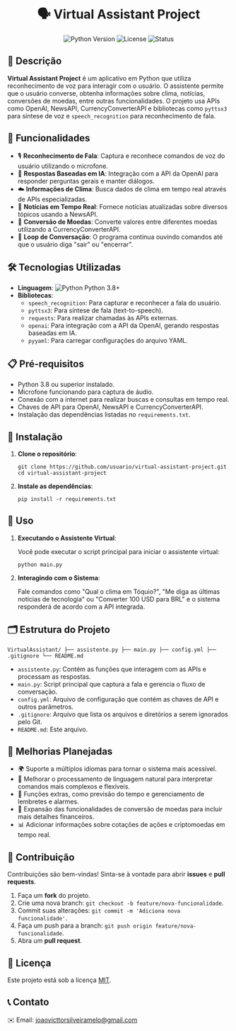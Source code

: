 <div align="center"> <h1>🗣️ Virtual Assistant Project</h1> <img src="https://img.shields.io/badge/Python-3.8%2B-blue" alt="Python Version"> <img src="https://img.shields.io/badge/License-MIT-green" alt="License"> <img src="https://img.shields.io/badge/Status-In%20Development-yellow" alt="Status"> </div> <div> <h2>📝 Descrição</h2> <p><strong>Virtual Assistant Project</strong> é um aplicativo em Python que utiliza reconhecimento de voz para interagir com o usuário. O assistente permite que o usuário converse, obtenha informações sobre clima, notícias, conversões de moedas, entre outras funcionalidades. O projeto usa APIs como OpenAI, NewsAPI, CurrencyConverterAPI e bibliotecas como <code>pyttsx3</code> para síntese de voz e <code>speech_recognition</code> para reconhecimento de fala.</p> </div> <div> <h2>🚀 Funcionalidades</h2> <ul> <li>🎙️ <strong>Reconhecimento de Fala</strong>: Captura e reconhece comandos de voz do usuário utilizando o microfone.</li> <li>💬 <strong>Respostas Baseadas em IA</strong>: Integração com a API da OpenAI para responder perguntas gerais e manter diálogos.</li> <li>☁️ <strong>Informações de Clima</strong>: Busca dados de clima em tempo real através de APIs especializadas.</li> <li>📰 <strong>Notícias em Tempo Real</strong>: Fornece notícias atualizadas sobre diversos tópicos usando a NewsAPI.</li> <li>💱 <strong>Conversão de Moedas</strong>: Converte valores entre diferentes moedas utilizando a CurrencyConverterAPI.</li> <li>🔄 <strong>Loop de Conversação</strong>: O programa continua ouvindo comandos até que o usuário diga "sair" ou "encerrar".</li> </ul> </div> <div> <h2>🛠️ Tecnologias Utilizadas</h2> <ul> <li><strong>Linguagem</strong>: <img src="https://img.shields.io/badge/-Python-blue" alt="Python"> Python 3.8+</li> <li><strong>Bibliotecas</strong>: <ul> <li><code>speech_recognition</code>: Para capturar e reconhecer a fala do usuário.</li> <li><code>pyttsx3</code>: Para síntese de fala (text-to-speech).</li> <li><code>requests</code>: Para realizar chamadas às APIs externas.</li> <li><code>openai</code>: Para integração com a API da OpenAI, gerando respostas baseadas em IA.</li> <li><code>pyyaml</code>: Para carregar configurações do arquivo YAML.</li> </ul> </li> </ul> </div> <div> <h2>📋 Pré-requisitos</h2> <ul> <li>Python 3.8 ou superior instalado.</li> <li>Microfone funcionando para captura de áudio.</li> <li>Conexão com a internet para realizar buscas e consultas em tempo real.</li> <li>Chaves de API para OpenAI, NewsAPI e CurrencyConverterAPI.</li> <li>Instalação das dependências listadas no <code>requirements.txt</code>.</li> </ul> </div> <div> <h2>🔧 Instalação</h2> <ol> <li> <p><strong>Clone o repositório</strong>:</p> <pre><code>git clone https://github.com/usuario/virtual-assistant-project.git cd virtual-assistant-project</code></pre> </li> <li> <p><strong>Instale as dependências</strong>:</p> <pre><code>pip install -r requirements.txt</code></pre> </li> </ol> </div> <div> <h2>🚀 Uso</h2> <ol> <li> <p><strong>Executando o Assistente Virtual</strong>:</p> <p>Você pode executar o script principal para iniciar o assistente virtual:</p> <pre><code>python main.py</code></pre> </li> <li> <p><strong>Interagindo com o Sistema</strong>:</p> <p>Fale comandos como "Qual o clima em Tóquio?", "Me diga as últimas notícias de tecnologia" ou "Converter 100 USD para BRL" e o sistema responderá de acordo com a API integrada.</p> </li> </ol> </div> <div> <h2>🗂️ Estrutura do Projeto</h2> <pre><code>VirtualAssistant/ ├── assistente.py ├── main.py ├── config.yml ├── .gitignore └── README.md</code></pre> <ul> <li><code>assistente.py</code>: Contém as funções que interagem com as APIs e processam as respostas.</li> <li><code>main.py</code>: Script principal que captura a fala e gerencia o fluxo de conversação.</li> <li><code>config.yml</code>: Arquivo de configuração que contém as chaves de API e outros parâmetros.</li> <li><code>.gitignore</code>: Arquivo que lista os arquivos e diretórios a serem ignorados pelo Git.</li> <li><code>README.md</code>: Este arquivo.</li> </ul> </div> <div> <h2>🚧 Melhorias Planejadas</h2> <ul> <li>🌍 Suporte a múltiplos idiomas para tornar o sistema mais acessível.</li> <li>🤖 Melhorar o processamento de linguagem natural para interpretar comandos mais complexos e flexíveis.</li> <li>📅 Funções extras, como previsão do tempo e gerenciamento de lembretes e alarmes.</li> <li>💱 Expansão das funcionalidades de conversão de moedas para incluir mais detalhes financeiros.</li> <li>📊 Adicionar informações sobre cotações de ações e criptomoedas em tempo real.</li> </ul> </div> <div> <h2>🤝 Contribuição</h2> <p>Contribuições são bem-vindas! Sinta-se à vontade para abrir <strong>issues</strong> e <strong>pull requests</strong>.</p> <ol> <li>Faça um <strong>fork</strong> do projeto.</li> <li>Crie uma nova branch: <code>git checkout -b feature/nova-funcionalidade</code>.</li> <li>Commit suas alterações: <code>git commit -m 'Adiciona nova funcionalidade'</code>.</li> <li>Faça um push para a branch: <code>git push origin feature/nova-funcionalidade</code>.</li> <li>Abra um <strong>pull request</strong>.</li> </ol> </div> <div> <h2>📄 Licença</h2> <p>Este projeto está sob a licença <a href="LICENSE">MIT</a>.</p> </div> <div> <h2>📞 Contato</h2> <p>✉️ Email: <a href="mailto:joaovicttorsilveiramelo@gmail.com">joaovicttorsilveiramelo@gmail.com</a></p> </div>
